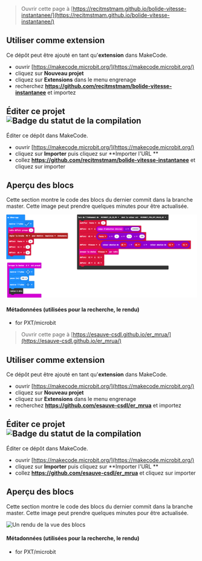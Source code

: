 
> Ouvrir cette page à [https://recitmstmam.github.io/bolide-vitesse-instantanee/](https://recitmstmam.github.io/bolide-vitesse-instantanee/)

## Utiliser comme extension

Ce dépôt peut être ajouté en tant qu'**extension** dans MakeCode.

* ouvrir [https://makecode.microbit.org/](https://makecode.microbit.org/)
* cliquez sur **Nouveau projet**
* cliquez sur **Extensions** dans le menu engrenage
* recherchez **https://github.com/recitmstmam/bolide-vitesse-instantanee** et importez

## Éditer ce projet ![Badge du statut de la compilation](https://github.com/recitmstmam/bolide-vitesse-instantanee/workflows/MakeCode/badge.svg)

Éditer ce dépôt dans MakeCode.

* ouvrir [https://makecode.microbit.org/](https://makecode.microbit.org/)
* cliquez sur **Importer** puis cliquez sur **Importer l'URL **
* collez **https://github.com/recitmstmam/bolide-vitesse-instantanee** et cliquez sur importer

## Aperçu des blocs

Cette section montre le code des blocs du dernier commit dans la branche master.
Cette image peut prendre quelques minutes pour être actualisée.

![Un rendu de la vue des blocs](https://github.com/recitmstmam/bolide-vitesse-instantanee/raw/master/.github/makecode/blocks.png)

#### Métadonnées (utilisées pour la recherche, le rendu)

* for PXT/microbit
<script src="https://makecode.com/gh-pages-embed.js"></script><script>makeCodeRender("{{ site.makecode.home_url }}", "{{ site.github.owner_name }}/{{ site.github.repository_name }}");</script>



> Ouvrir cette page à [https://esauve-csdl.github.io/er_mrua/](https://esauve-csdl.github.io/er_mrua/)

## Utiliser comme extension

Ce dépôt peut être ajouté en tant qu'**extension** dans MakeCode.

* ouvrir [https://makecode.microbit.org/](https://makecode.microbit.org/)
* cliquez sur **Nouveau projet**
* cliquez sur **Extensions** dans le menu engrenage
* recherchez **https://github.com/esauve-csdl/er_mrua** et importez

## Éditer ce projet ![Badge du statut de la compilation](https://github.com/esauve-csdl/er_mrua/workflows/MakeCode/badge.svg)

Éditer ce dépôt dans MakeCode.

* ouvrir [https://makecode.microbit.org/](https://makecode.microbit.org/)
* cliquez sur **Importer** puis cliquez sur **Importer l'URL **
* collez **https://github.com/esauve-csdl/er_mrua** et cliquez sur importer

## Aperçu des blocs

Cette section montre le code des blocs du dernier commit dans la branche master.
Cette image peut prendre quelques minutes pour être actualisée.

![Un rendu de la vue des blocs](https://github.com/esauve-csdl/er_mrua/raw/master/.github/makecode/blocks.png)

#### Métadonnées (utilisées pour la recherche, le rendu)

* for PXT/microbit
<script src="https://makecode.com/gh-pages-embed.js"></script><script>makeCodeRender("{{ site.makecode.home_url }}", "{{ site.github.owner_name }}/{{ site.github.repository_name }}");</script>
